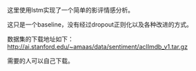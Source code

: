 这里使用lstm实现了一个简单的影评情感分析。

这只是一个baseline，没有经过dropout正则化以及各种改进的方式。

数据集的下载地址如下：http://ai.stanford.edu/~amaas/data/sentiment/aclImdb_v1.tar.gz

需要的人可以自己下载。